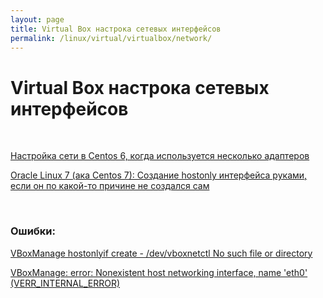 ```yaml
---
layout: page
title: Virtual Box настрока сетевых интерфейсов
permalink: /linux/virtual/virtualbox/network/
---
```


# Virtual Box настрока сетевых интерфейсов

<br/>

[Настройка сети в Centos 6, когда используется несколько адаптеров](/linux/virtual/virtualbox/network/centos-nat-host-only-internal/)


[Oracle Linux 7 (ака Centos 7): Создание hostonly интерфейса руками, если он по какой-то причине не создался сам](/linux/virtual/virtualbox/network/centos-nat-host-only/)


<br/>

### Ошибки:

[VBoxManage hostonlyif create - /dev/vboxnetctl No such file or directory](/linux/virtual/virtualbox/network/centos-dev-vboxnetctl-no-such-file-or-directory/)

[VBoxManage: error: Nonexistent host networking interface, name 'eth0' (VERR_INTERNAL_ERROR)](/linux/virtual/virtualbox/network/nonexistent-host-networking-interface/)



